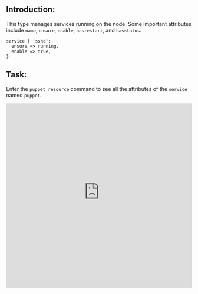 <body>

## Introduction:

This type manages services running on the node. Some important attributes include <code>name</code>, <code>ensure</code>, <code>enable</code>, <code>hasrestart</code>, and <code>hasstatus</code>.

<div><pre><code class="language-none">service { &#39;sshd&#39;:
  ensure =&gt; running,
  enable =&gt; true,
}</code></pre></div>

## Task:

Enter the <code>puppet resource</code> command to see all the attributes of the <code>service</code> named <code>puppet</code>.

<iframe src="https://magicbox.classroom.puppet.com/resources/exploring_service" width="100%" height="500px" frameborder="0" />

</body>
